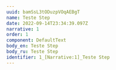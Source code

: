 ```yaml
---
uuid: bamSsL3tODuzpVOqAEBgT
name: Teste Step
date: 2022-09-14T23:34:39.097Z
narrative: 1
order: 1
component: DefaultText
body_en: Teste Step
body_ru: Teste Step
identifier: 1_[Narrative:1]_Teste Step
---
```

